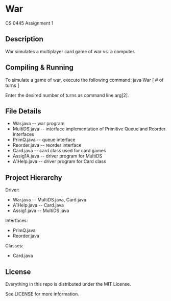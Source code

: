 # War

CS 0445 Assignment 1

## Description

War simulates a multiplayer card game of war vs. a computer.

## Compiling & Running

To simulate a game of war, execute the following command:
  java War [ # of turns ]
  
Enter the desired number of turns as command line arg[2].

## File Details

* War.java -- war program
* MultiDS.java  -- interface implementation of Primitive Queue and Reorder interfaces
* PrimQ.java -- queue interface
* Reorder.java -- reorder interface
* Card.java -- card class used for card games
* Assig1A.java -- driver program for MultiDS<T>
* A1Help.java -- driver program for Card class

## Project Hierarchy

Driver:

* War.java -- MultiDS.java, Card.java
* A1Help.java -- Card.java
* Assig1.java -- MultiDS.java

Interfaces:

* PrimQ.java
* Reorder.java

Classes:

* Card.java

## License

Everything in this repo is distributed under the MIT License.

See LICENSE for more information.
